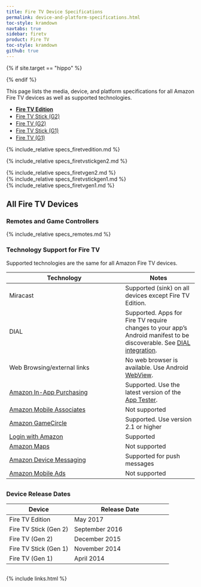 ```yaml
---
title: Fire TV Device Specifications
permalink: device-and-platform-specifications.html
toc-style: kramdown
navtabs: true
sidebar: firetv
product: Fire TV
toc-style: kramdown
github: true
---
```


{% if site.target == "hippo" %}
<style>
ul#profileTabs.nav.nav-tabs li {
    margin: 2px;
}

ul#profileTabs.nav:after, ul#profileTabs.nav:before {
    display: inline-table !important;
    margin-bottom: 35px;
}

ul#profileTabs.nav-tabs>li.active>a, ul#profileTabs.nav-tabs>li.active>a:focus, ul#profileTabs.nav-tabs>li.active>a:hover {
font-weight: bold;
}

@media screen and (min-color-index:0) and(-webkit-min-device-pixel-ratio:0)
{ @media {
ul#profileTabs.nav.nav:after, ul#profileTabs.nav.nav:before {
    display: inline-table !important;
    margin-bottom: 48px;
}
}}

table.grid {
margin-bottom: 30px;
}
</style>

<!--[if IE]>
<style>
    ul#profileTabs.nav:after, ul#profileTabs.nav:before {
        display: inline-table !important;
        margin-bottom: 48px;
    }
</style>
<![endif]-->

<style>
@media all and (-ms-high-contrast: none), (-ms-high-contrast: active) {
    ul#profileTabs.nav:after, ul#profileTabs.nav:before {
        display: inline-table !important;
        margin-bottom: 48px;
    }
}
</style>
{% endif %}

This page lists the media, device, and platform specifications for all Amazon Fire TV devices as well as supported technologies.

<ul id="profileTabs" class="nav nav-tabs">
   <li class="active"><a class="noCrossRef" href="#firetvedition" data-toggle="tab">Fire TV Edition</a></li>
   <li><a class="noCrossRef" href="#firetvstickgen2" data-toggle="tab">Fire TV Stick (G2)</a></li>
    <li><a class="noCrossRef" href="#firetvgen2" data-toggle="tab">Fire TV (G2)</a></li>
    <li><a class="noCrossRef" href="#firetvstickgen1" data-toggle="tab">Fire TV Stick (G1)</a></li>
    <li><a class="noCrossRef" href="#firetvgen1" data-toggle="tab">Fire TV (G1)</a></li>
</ul>

  <div class="tab-content">

<div role="tabpanel" class="tab-pane active" id="firetvedition">

{% include_relative specs_firetvedition.md %}
</div>

<div role="tabpanel" class="tab-pane" id="firetvstickgen2">

{% include_relative specs_firetvstickgen2.md %}
</div>

<div role="tabpanel" class="tab-pane" id="firetvgen2">
{% include_relative specs_firetvgen2.md %}
</div>


<div role="tabpanel" class="tab-pane" id="firetvstickgen1">
{% include_relative specs_firetvstickgen1.md %}
</div>

<div role="tabpanel" class="tab-pane" id="firetvgen1">
{% include_relative specs_firetvgen1.md %}
</div>
</div>

## All Fire TV Devices

### Remotes and Game Controllers

{% include_relative specs_remotes.md %}

### Technology Support for Fire TV

Supported technologies are the same for all Amazon Fire TV devices.

<table class="grid">
   <colgroup>
      <col width="40%" />
      <col width="25%" />
   </colgroup>
  <thead>
    <tr>
      <th>Technology</th>
      <th>Notes</th>
    </tr>
  </thead>
  <tbody>
    <tr>
      <td>Miracast</td>
      <td>Supported (sink) on all devices except Fire TV Edition.</td>
    </tr>
    <tr>
      <td>DIAL</td>
      <td>Supported. Apps for Fire TV require changes to your app’s Android manifest to be discoverable. See <a href="dial-integration.html">DIAL integration</a>.</td>
    </tr>
    <tr>
      <td>Web Browsing/external links</td>
      <td>No web browser is available. Use Android <a href="http://developer.android.com/reference/android/webkit/WebView.html">WebView</a>.</td>
    </tr>
    <tr>
      <td><a href="https://developer.amazon.com/public/apis/earn/in-app-purchasing">Amazon In-App Purchasing</a></td>
      <td>Supported. Use the latest version of the <a href="https://developer.amazon.com/public/apis/earn/in-app-purchasing/docs-v2/installing-and-configuring-app-tester">App Tester</a>.</td>
    </tr>
    <tr>
      <td><a href="https://developer.amazon.com/public/apis/earn/mobile-associates">Amazon Mobile Associates</a></td>
      <td>Not supported</td>
    </tr>
    <tr>
      <td><a href="https://developer.amazon.com/public/apis/engage/gamecircle">Amazon GameCircle</a></td>
      <td>Supported. Use version 2.1 or higher</td>
    </tr>
    <tr>
      <td><a href="http://login.amazon.com/">Login with Amazon</a></td>
      <td>Supported</td>
    </tr>
    <tr>
      <td><a href="https://developer.amazon.com/public/apis/experience/maps">Amazon Maps</a></td>
      <td>Not supported</td>
    </tr>
    <tr>
      <td><a href="https://developer.amazon.com/public/apis/engage/device-messaging">Amazon Device Messaging</a></td>
      <td>Supported for push messages</td>
    </tr>
    <tr>
      <td><a href="https://developer.amazon.com/public/apis/earn/mobile-ads">Amazon Mobile Ads</a></td>
      <td>Not supported</td>
    </tr>
  </tbody>
</table>

### Device Release Dates

<table class="grid">
   <colgroup>
      <col width="40%" />
      <col width="60%" />
   </colgroup>
  <thead>
    <tr>
      <th>Device</th>
      <th>Release Date</th>
    </tr>
  </thead>
  <tbody>
  <tr>
    <td>Fire TV Edition </td>
    <td>May 2017 </td>
  </tr>
    <tr>
      <td>Fire TV Stick (Gen 2) </td>
      <td>September 2016 </td>
    </tr>
    <tr>
      <td>Fire TV (Gen 2) </td>
      <td>December 2015</td>
    </tr>
    <tr>
      <td>Fire TV Stick (Gen 1) </td>
      <td> November 2014 </td>
    </tr>
    <tr>
      <td>Fire TV (Gen 1)</td>
      <td>April 2014 </td>
    </tr>
  </tbody>
</table>

{% include links.html %}
